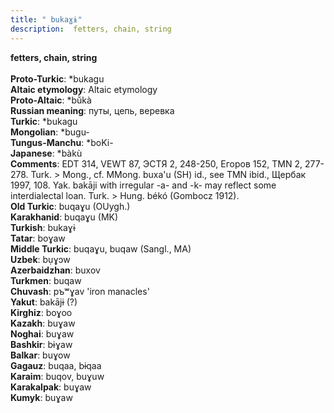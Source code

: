 ```yaml
---
title: " bukaɣɨ"
description:  fetters, chain, string
---
```

<strong> fetters, chain, string</strong><br><br>
<strong>Proto-Turkic</strong>:  *bukagu<br>
<strong>Altaic etymology</strong>:  Altaic etymology<br>
<strong> Proto-Altaic</strong>:  *bŭ̀kà<br>
<strong>Russian meaning</strong>:  путы, цепь, веревка<br>
<strong>Turkic</strong>:  *bukagu<br>
<strong>Mongolian</strong>:  *bugu-<br>
<strong>Tungus-Manchu</strong>:  *boKi-<br>
<strong>Japanese</strong>:  *bàkù<br>
<strong>Comments</strong>:  EDT 314, VEWT 87, ЭСТЯ 2, 248-250, Егоров 152, TMN 2, 277-278. Turk. > Mong., cf. MMong. buxa'u (SH) id., see TMN ibid., Щербак 1997, 108. Yak. bakāji with irregular -a- and -k- may reflect some interdialectal loan. Turk. > Hung. békó (Gombocz 1912).<br>
<strong>Old Turkic</strong>:  buqaɣu (OUygh.)<br>
<strong>Karakhanid</strong>:  buqaɣu (MK)<br>
<strong>Turkish</strong>:  bukaɣɨ<br>
<strong>Tatar</strong>:  boɣaw<br>
<strong>Middle Turkic</strong>:  buqaɣu, buqaw (Sangl., MA)<br>
<strong>Uzbek</strong>:  bụɣɔw<br>
<strong>Azerbaidzhan</strong>:  buxov<br>
<strong>Turkmen</strong>:  buqaw<br>
<strong>Chuvash</strong>:  pъʷɣav 'iron manacles'<br>
<strong>Yakut</strong>:  bakājɨ (?)<br>
<strong>Kirghiz</strong>:  boɣoo<br>
<strong>Kazakh</strong>:  buɣaw<br>
<strong>Noghai</strong>:  buɣaw<br>
<strong>Bashkir</strong>:  bɨɣaw<br>
<strong>Balkar</strong>:  buɣow<br>
<strong>Gagauz</strong>:  buqaa, bɨqaa<br>
<strong>Karaim</strong>:  buqov, buɣuw<br>
<strong>Karakalpak</strong>:  buɣaw<br>
<strong>Kumyk</strong>:  buɣaw<br>



